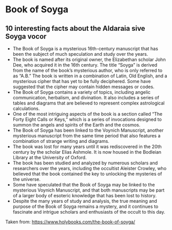 # Book of Soyga

## 10 interesting facts about the Aldaraia sive Soyga vocor

- The Book of Soyga is a mysterious 16th-century manuscript that has been the subject of much speculation and study over the years.
- The book is named after its original owner, the Elizabethan scholar John Dee, who acquired it in the 16th century. The title “Soyga” is derived from the name of the book’s mysterious author, who is only referred to as “A.B.”
The book is written in a combination of Latin, Old English, and a mysterious cipher that has yet to be fully deciphered. Some have suggested that the cipher may contain hidden messages or codes.
- The Book of Soyga contains a variety of topics, including angelic communication, herbalism, and divination. It also includes a series of tables and diagrams that are believed to represent complex astrological calculations.
- One of the most intriguing aspects of the book is a section called “The Forty Eight Calls or Keys,” which is a series of invocations designed to summon the angels and spirits of the Earth and the cosmos.
- The Book of Soyga has been linked to the Voynich Manuscript, another mysterious manuscript from the same time period that also features a combination of strange writing and diagrams.
- The book was lost for many years until it was rediscovered in the 20th century by the scholar Elias Ashmole. It is now housed in the Bodleian Library at the University of Oxford.
- The book has been studied and analyzed by numerous scholars and researchers over the years, including the occultist Aleister Crowley, who believed that the book contained the key to unlocking the mysteries of the universe.
- Some have speculated that the Book of Soyga may be linked to the mysterious Voynich Manuscript, and that both manuscripts may be part of a larger body of esoteric knowledge that has been lost to history.
- Despite the many years of study and analysis, the true meaning and purpose of the Book of Soyga remains a mystery, and it continues to fascinate and intrigue scholars and enthusiasts of the occult to this day.

Taken from: https://www.holybooks.com/the-book-of-soyga/

